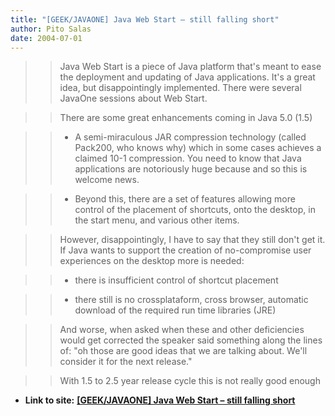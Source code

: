 ```yaml
---
title: "[GEEK/JAVAONE] Java Web Start – still falling short"
author: Pito Salas
date: 2004-07-01
---
```



>>

>> Java Web Start is a piece of Java platform that's meant to ease the
deployment and updating of Java applications. It's a great idea, but
disappointingly implemented. There were several JavaOne sessions about Web
Start.

>>

>> There are some great enhancements coming in Java 5.0 (1.5)

>>

>>   * A semi-miraculous JAR compression technology (called Pack200, who knows
why) which in some cases achieves a claimed 10-1 compression. You need to know
that Java applications are notoriously huge because and so this is welcome
news.

>>   * Beyond this, there are a set of features allowing more control of the
placement of shortcuts, onto the desktop, in the start menu, and various other
items.

>>

>> However, disappointingly, I have to say that they still don't get it. If
Java wants to support the creation of no-compromise user experiences on the
desktop more is needed:

>>

>>   * there is insufficient control of shortcut placement

>>   * there still is no crossplataform, cross browser, automatic download of
the required run time libraries (JRE)

>>

>> And worse, when asked when these and other deficiencies would get corrected
the speaker said something along the lines of: "oh those are good ideas that
we are talking about. We'll consider it for the next release."

>>

>> With 1.5 to 2.5 year release cycle this is not really good enough


* **Link to site:** **[[GEEK/JAVAONE] Java Web Start – still falling short](None)**
